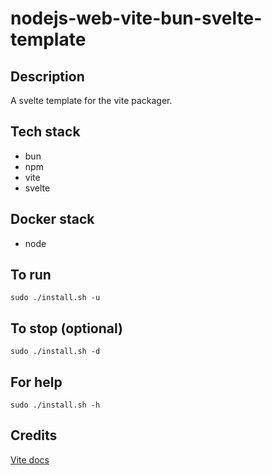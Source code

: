 # nodejs-web-vite-bun-svelte-template

## Description
A svelte template for the vite packager.

## Tech stack
- bun
- npm
- vite
- svelte

## Docker stack
- node

## To run
`sudo ./install.sh -u`

## To stop (optional)
`sudo ./install.sh -d`

## For help
`sudo ./install.sh -h`

## Credits
[Vite docs](https://vitejs.dev/guide/)
